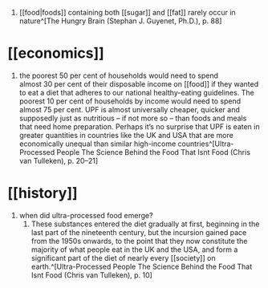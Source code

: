 1. [[food|foods]] containing both [[sugar]] and [[fat]] rarely occur in nature^[The Hungry Brain (Stephan J. Guyenet, Ph.D.), p. 88]

# [[economics]]
1. the poorest 50 per cent of households would need to spend almost 30 per cent of their disposable income on [[food]] if they wanted to eat a diet that adheres to our national healthy-eating guidelines. The poorest 10 per cent of households by income would need to spend almost 75 per cent. UPF is almost universally cheaper, quicker and supposedly just as nutritious – if not more so – than foods and meals that need home preparation. Perhaps it’s no surprise that UPF is eaten in greater quantities in countries like the UK and USA that are more economically unequal than similar high-income countries^[Ultra-Processed People The Science Behind the Food That Isnt Food (Chris van Tulleken), p. 20–21]

# [[history]]
1. when did ultra-processed food emerge?
	1. These substances entered the diet gradually at first, beginning in the last part of the nineteenth century, but the incursion gained pace from the 1950s onwards, to the point that they now constitute the majority of what people eat in the UK and the USA, and form a significant part of the diet of nearly every [[society]] on earth.^[Ultra-Processed People The Science Behind the Food That Isnt Food (Chris van Tulleken), p. 10]